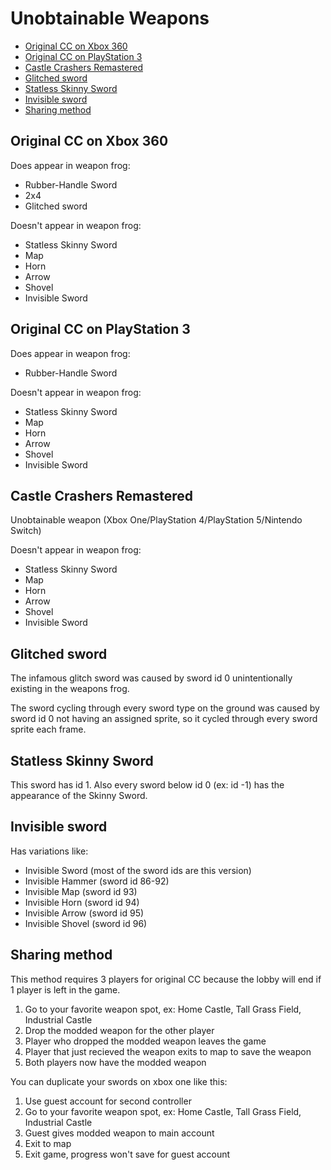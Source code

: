 # Unobtainable Weapons

- [Original CC on Xbox 360](#xbox360)
- [Original CC on PlayStation 3](#ps3)
- [Castle Crashers Remastered](#remastered)
- [Glitched sword](#glitched)
- [Statless Skinny Sword](#statless-skinny)
- [Invisible sword](#invis)
- [Sharing method](#share)

## <a name="xbox360"></a>Original CC on Xbox 360

Does appear in weapon frog:

- Rubber-Handle Sword
- 2x4
- Glitched sword

Doesn't appear in weapon frog:

- Statless Skinny Sword
- Map
- Horn
- Arrow
- Shovel
- Invisible Sword

## <a name="ps3"></a>Original CC on PlayStation 3

Does appear in weapon frog:

- Rubber-Handle Sword

Doesn't appear in weapon frog:

- Statless Skinny Sword
- Map
- Horn
- Arrow
- Shovel
- Invisible Sword

## <a name="remastered"></a>Castle Crashers Remastered

Unobtainable weapon
(Xbox One/PlayStation 4/PlayStation 5/Nintendo Switch)

Doesn't appear in weapon frog:

- Statless Skinny Sword
- Map
- Horn
- Arrow
- Shovel
- Invisible Sword

## <a name="glitched"></a>Glitched sword

The infamous glitch sword was caused by sword id 0 unintentionally existing in the weapons frog.

The sword cycling through every sword type on the ground was caused by sword id 0 not having an assigned sprite, so it cycled through every sword sprite each frame.

## <a name="statless-skinny"></a>Statless Skinny Sword

This sword has id 1. Also every sword below id 0 (ex: id -1) has the appearance of the Skinny Sword.

## <a name="invis"></a>Invisible sword

Has variations like:

- Invisible Sword (most of the sword ids are this version)
- Invisible Hammer (sword id 86-92)
- Invisible Map (sword id 93)
- Invisible Horn (sword id 94)
- Invisible Arrow (sword id 95)
- Invisible Shovel (sword id 96)

## <a name="share"></a>Sharing method

This method requires 3 players for original CC because the lobby will end if 1 player is left in the game.

1. Go to your favorite weapon spot, ex: Home Castle, Tall Grass Field, Industrial Castle
2. Drop the modded weapon for the other player
3. Player who dropped the modded weapon leaves the game
4. Player that just recieved the weapon exits to map to save the weapon
5. Both players now have the modded weapon

You can duplicate your swords on xbox one like this:

1. Use guest account for second controller
2. Go to your favorite weapon spot, ex: Home Castle, Tall Grass Field, Industrial Castle
3. Guest gives modded weapon to main account
4. Exit to map
5. Exit game, progress won't save for guest account
